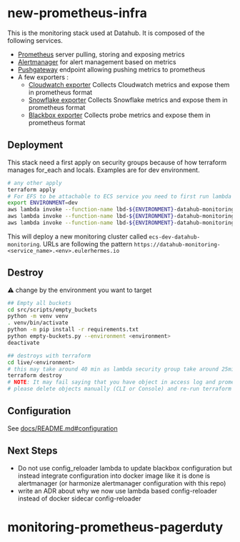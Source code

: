 # new-prometheus-infra

This is the monitoring stack used at Datahub. It is composed of the following services.

- [Prometheus](https://prometheus.io/) server pulling, storing and exposing metrics 
- [Alertmanager](https://prometheus.io/docs/alerting/latest/alertmanager/) for alert management based on metrics 
- [Pushgateway](https://prometheus.io/docs/practices/pushing/) endpoint allowing pushing metrics to prometheus 
- A few exporters :
    - [Cloudwatch exporter](https://gitlab.eulerhermes.com/deployment/datahub/devops/prometheus/cloudwatch-exporter) Collects Cloudwatch metrics and expose them in prometheus format
    - [Snowflake exporter](https://gitlab.eulerhermes.com/deployment/datahub/devops/snowflake-prometheus-exporter) Collects Snowflake metrics and expose them in prometheus format
    - [Blackbox exporter](https://github.com/prometheus/blackbox_exporter) Collects probe metrics and expose them in prometheus format

## Deployment

This stack need a first apply on security groups because of how terraform manages for_each and locals. Examples are for dev environment.

```sh
# any other apply
terraform apply
# For EFS to be attachable to ECS service you need to first run lambda that generated configuration
export ENVIRONMENT=dev
aws lambda invoke --function-name lbd-${ENVIRONMENT}-datahub-monitoring-blackbox test
aws lambda invoke --function-name lbd-${ENVIRONMENT}-datahub-monitoring-cloudwatch test
aws lambda invoke --function-name lbd-${ENVIRONMENT}-datahub-monitoring-prometheus test
```

This will deploy a new monitoring cluster called `ecs-dev-datahub-monitoring`. URLs are following the pattern `https://datahub-monitoring-<service_name>.<env>.eulerhermes.io`

## Destroy

:warning: change <environment> by the environment you want to target

```sh
## Empty all buckets
cd src/scripts/empty_buckets
python -m venv venv
. venv/bin/activate
python -m pip install -r requirements.txt
python empty-buckets.py --environment <environment>
deactivate

## destroys with terraform
cd live/<environment>
# this may take around 40 min as lambda security group take around 25min to destroys
terraform destroy
# NOTE: It may fail saying that you have object in access log and prometheus-reloader buckets
# please delete objects manually (CLI or Console) and re-run terraform destroy until stack is fully destroyed
```

## Configuration

See [docs/README.md#configuration](docs/old/README.md#configuration)


## Next Steps

- Do not use config_reloader lambda to update blackbox configuration but instead integrate configuration into docker image like it is done is alertmanager (or harmonize alertmanager configuration with this repo)
- write an ADR about why we now use lambda based config-reloader instead of docker sidecar config-reloader
# monitoring-prometheus-pagerduty
